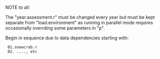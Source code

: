 
NOTE to all:

The "year.assessment.r" must be changed every year but must be kept separate from "load.environment" as running in parallel mode requires occasionally overrding some parameters in "p".

Begin in sequence due to data dependencies starting with:
```
 01.snowcrab.r
 02. ...., etc
```
